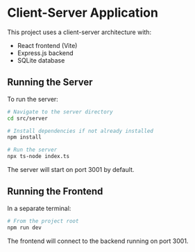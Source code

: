 
# Client-Server Application

This project uses a client-server architecture with:
- React frontend (Vite)
- Express.js backend
- SQLite database

## Running the Server

To run the server:

```bash
# Navigate to the server directory
cd src/server

# Install dependencies if not already installed
npm install

# Run the server
npx ts-node index.ts
```

The server will start on port 3001 by default.

## Running the Frontend

In a separate terminal:

```bash
# From the project root
npm run dev
```

The frontend will connect to the backend running on port 3001.
